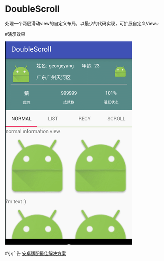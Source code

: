 # DoubleScroll

处理一个两层滑动view的自定义布局，以最少的代码实现，可扩展自定义View~

#演示效果

![weiget Effect](./Screenshot/index.gif)

#小广告
[安卓适配最佳解决方案](https://github.com/georgeyang1024/DpsGenerate)
